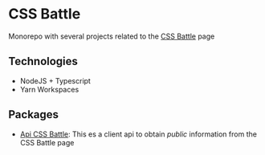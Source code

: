 # CSS Battle

Monorepo with several projects related to the [CSS Battle](https://cssbattle.dev) page

## Technologies

- NodeJS + Typescript
- Yarn Workspaces

## Packages

- [Api CSS Battle](./packages/api-cssbattle): This es a client api to obtain _public_
  information from the CSS Battle page
